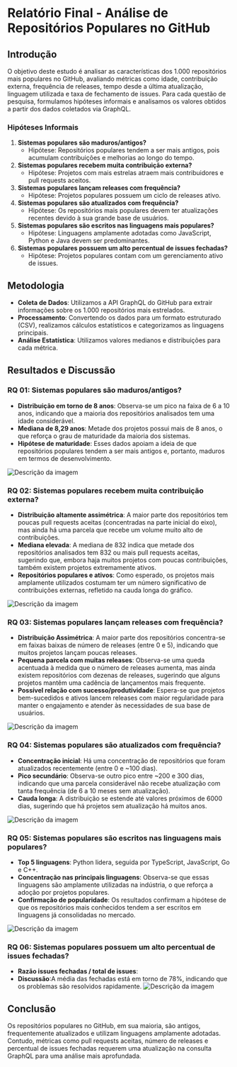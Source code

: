 # Relatório Final - Análise de Repositórios Populares no GitHub

## Introdução

O objetivo deste estudo é analisar as características dos 1.000 repositórios mais populares no GitHub, avaliando métricas como idade, contribuição externa, frequência de releases, tempo desde a última atualização, linguagem utilizada e taxa de fechamento de issues. Para cada questão de pesquisa, formulamos hipóteses informais e analisamos os valores obtidos a partir dos dados coletados via GraphQL.

### Hipóteses Informais

1. **Sistemas populares são maduros/antigos?**  
   - Hipótese: Repositórios populares tendem a ser mais antigos, pois acumulam contribuições e melhorias ao longo do tempo.
2. **Sistemas populares recebem muita contribuição externa?**  
   - Hipótese: Projetos com mais estrelas atraem mais contribuidores e pull requests aceitos.
3. **Sistemas populares lançam releases com frequência?**  
   - Hipótese: Projetos populares possuem um ciclo de releases ativo.
4. **Sistemas populares são atualizados com frequência?**  
   - Hipótese: Os repositórios mais populares devem ter atualizações recentes devido à sua grande base de usuários.
5. **Sistemas populares são escritos nas linguagens mais populares?**  
   - Hipótese: Linguagens amplamente adotadas como JavaScript, Python e Java devem ser predominantes.
6. **Sistemas populares possuem um alto percentual de issues fechadas?**  
   - Hipótese: Projetos populares contam com um gerenciamento ativo de issues.

## Metodologia

- **Coleta de Dados**: Utilizamos a API GraphQL do GitHub para extrair informações sobre os 1.000 repositórios mais estrelados.
- **Processamento**: Convertendo os dados para um formato estruturado (CSV), realizamos cálculos estatísticos e categorizamos as linguagens principais.
- **Análise Estatística**: Utilizamos valores medianos e distribuições para cada métrica.

## Resultados e Discussão

### RQ 01: Sistemas populares são maduros/antigos?

- **Distribuição em torno de 8 anos**: Observa-se um pico na faixa de 6 a 10 anos, indicando que a maioria dos repositórios analisados tem uma idade considerável.
- **Mediana de 8,29 anos**: Metade dos projetos possui mais de 8 anos, o que reforça o grau de maturidade da maioria dos sistemas.
- **Hipótese de maturidade**: Esses dados apoiam a ideia de que repositórios populares tendem a ser mais antigos e, portanto, maduros em termos de desenvolvimento.

![Descrição da imagem](image/Grafico01.jpeg)
### RQ 02: Sistemas populares recebem muita contribuição externa?

- **Distribuição altamente assimétrica**: A maior parte dos repositórios tem poucas pull requests aceitas (concentradas na parte inicial do eixo), mas ainda há uma parcela que recebe um volume muito alto de contribuições.
- **Mediana elevada**: A mediana de 832 indica que metade dos repositórios analisados tem 832 ou mais pull requests aceitas, sugerindo que, embora haja muitos projetos com poucas contribuições, também existem projetos extremamente ativos.
- **Repositórios populares e ativos**: Como esperado, os projetos mais amplamente utilizados costumam ter um número significativo de contribuições externas, refletido na cauda longa do gráfico.

![Descrição da imagem](image/Grafico02.jpeg)
### RQ 03: Sistemas populares lançam releases com frequência?

- **Distribuição Assimétrica**: A maior parte dos repositórios concentra-se em faixas baixas de número de releases (entre 0 e 5), indicando que muitos projetos lançam poucas releases.
- **Pequena parcela com muitas releases**: Observa-se uma queda acentuada à medida que o número de releases aumenta, mas ainda existem repositórios com dezenas de releases, sugerindo que alguns projetos mantêm uma cadência de lançamentos mais frequente.
- **Possível relação com sucesso/produtividade**: Espera-se que projetos bem-sucedidos e ativos lancem releases com maior regularidade para manter o engajamento e atender às necessidades de sua base de usuários.

![Descrição da imagem](image/Grafico03.jpeg)
### RQ 04: Sistemas populares são atualizados com frequência?

- **Concentração inicial**: Há uma concentração de repositórios que foram atualizados recentemente (entre 0 e ~100 dias).
- **Pico secundário**: Observa-se outro pico entre ~200 e 300 dias, indicando que uma parcela considerável não recebe atualização com tanta frequência (de 6 a 10 meses sem atualização).
- **Cauda longa**: A distribuição se estende até valores próximos de 6000 dias, sugerindo que há projetos sem atualização há muitos anos.

![Descrição da imagem](image/Grafico004.jpeg)
### RQ 05: Sistemas populares são escritos nas linguagens mais populares?

- **Top 5 linguagens**: Python lidera, seguida por TypeScript, JavaScript, Go e C++.
- **Concentração nas principais linguagens**: Observa-se que essas linguagens são amplamente utilizadas na indústria, o que reforça a adoção por projetos populares.
- **Confirmação de popularidade**: Os resultados confirmam a hipótese de que os repositórios mais conhecidos tendem a ser escritos em linguagens já consolidadas no mercado.

![Descrição da imagem](image/Grafico05.jpeg)
### RQ 06: Sistemas populares possuem um alto percentual de issues fechadas?

- **Razão issues fechadas / total de issues**: 
- **Discussão**:A média das fechadas está em torno de 78%, indicando que os problemas são resolvidos rapidamente.
![Descrição da imagem](image/Grafico06.jpeg)

## Conclusão

Os repositórios populares no GitHub, em sua maioria, são antigos, frequentemente atualizados e utilizam linguagens amplamente adotadas. Contudo, métricas como pull requests aceitas, número de releases e percentual de issues fechadas requerem uma atualização na consulta GraphQL para uma análise mais aprofundada.
